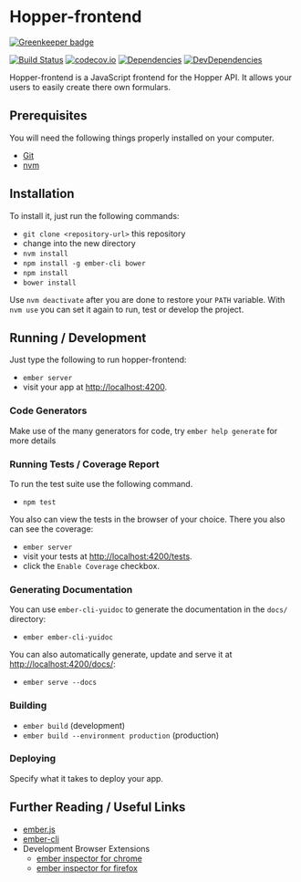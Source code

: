 # Hopper-frontend

[![Greenkeeper badge](https://badges.greenkeeper.io/transcode-de/hopper-frontend.svg)](https://greenkeeper.io/)

[![Build Status](https://travis-ci.org/transcode-de/hopper-frontend.svg)](https://travis-ci.org/transcode-de/hopper-frontend)
[![codecov.io](https://img.shields.io/codecov/c/github/transcode-de/hopper-frontend.svg?branch=develop)](http://codecov.io/github/transcode-de/hopper-frontend?branch=develop)
[![Dependencies](https://david-dm.org/transcode-de/hopper-frontend.svg)](https://david-dm.org/transcode-de/hopper-frontend)
[![DevDependencies](https://david-dm.org/transcode-de/hopper-frontend/dev-status.svg)](https://david-dm.org/transcode-de/hopper-frontend#info=devDependencies)



Hopper-frontend is a JavaScript frontend for the Hopper API. It allows
your users to easily create there own formulars.

## Prerequisites

You will need the following things properly installed on your computer.

* [Git](http://git-scm.com/)
* [nvm](https://github.com/creationix/nvm)

## Installation

To install it, just run the following commands:

* `git clone <repository-url>` this repository
* change into the new directory
* `nvm install`
* `npm install -g ember-cli bower`
* `npm install`
* `bower install`

Use `nvm deactivate` after you are done to restore your `PATH` variable. With `nvm use` you can set it again to run, test or develop the project.

## Running / Development

Just type the following to run hopper-frontend:

* `ember server`
* visit your app at [http://localhost:4200](http://localhost:4200).

### Code Generators

Make use of the many generators for code, try `ember help generate` for more details

### Running Tests  / Coverage Report

To run the test suite use the following command.

* `npm test`

You also can view the tests in the browser of your choice. There you also can see the coverage:

* `ember server`
* visit your tests at [http://localhost:4200/tests](http://localhost:4200/tests).
* click the `Enable Coverage` checkbox.

### Generating Documentation

You can use `ember-cli-yuidoc` to generate the documentation in the `docs/` directory:

* `ember ember-cli-yuidoc`

You can also automatically generate, update and serve it at [http://localhost:4200/docs/](http://localhost:4200/docs/):

* `ember serve --docs`

### Building

* `ember build` (development)
* `ember build --environment production` (production)

### Deploying

Specify what it takes to deploy your app.

## Further Reading / Useful Links

* [ember.js](http://emberjs.com/)
* [ember-cli](http://www.ember-cli.com/)
* Development Browser Extensions
  * [ember inspector for chrome](https://chrome.google.com/webstore/detail/ember-inspector/bmdblncegkenkacieihfhpjfppoconhi)
  * [ember inspector for firefox](https://addons.mozilla.org/en-US/firefox/addon/ember-inspector/)

